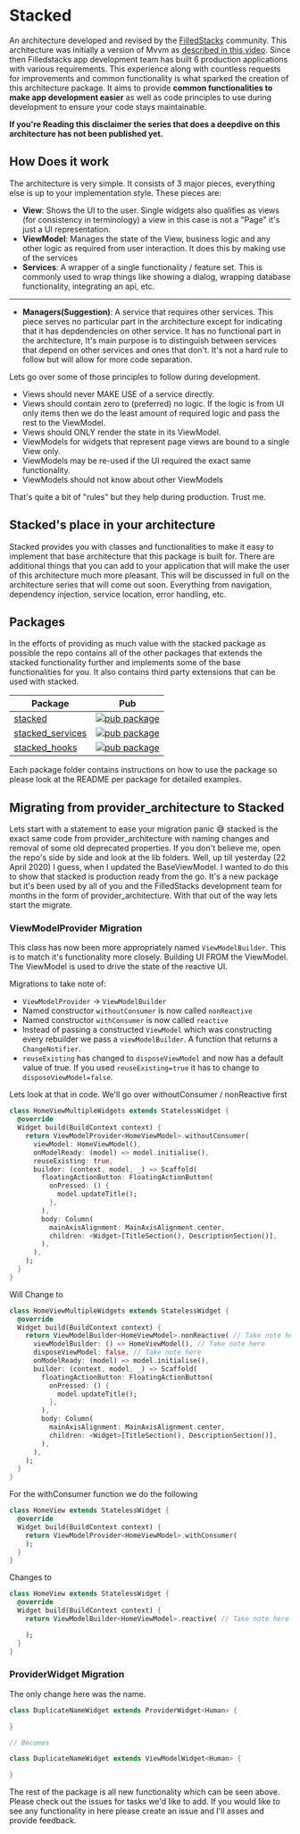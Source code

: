 # Stacked

An architecture developed and revised by the [FilledStacks](https://www.youtube.com/filledstacks) community. This architecture was initially a version of Mvvm as [described in this video](https://youtu.be/kDEflMYTFlk). Since then Filledstacks app development team has built 6 production applications with various requirements. This experience along with countless requests for improvements and common functionality is what sparked the creation of this architecture package. It aims to provide **common functionalities to make app development easier** as well as code principles to use during development to ensure your code stays maintainable.

**If you're Reading this disclaimer the series that does a deepdive on this architecture has not been published yet.**

## How Does it work

The architecture is very simple. It consists of 3 major pieces, everything else is up to your implementation style. These pieces are:

- **View**: Shows the UI to the user. Single widgets also qualifies as views (for consistency in terminology) a view in this case is not a "Page" it's just a UI representation.
- **ViewModel**: Manages the state of the View, business logic and any other logic as required from user interaction. It does this by making use of the services
- **Services**: A wrapper of a single functionality / feature set. This is commonly used to wrap things like showing a dialog, wrapping database functionality, integrating an api, etc.

---

- **Managers(Suggestion)**: A service that requires other services. This piece serves no particular part in the architecture except for indicating that it has depdendencies on other service. It has no functional part in the architecture, It's main purpose is to distinguish between services that depend on other services and ones that don't. It's not a hard rule to follow but will allow for more code separation.

Lets go over some of those principles to follow during development.

- Views should never MAKE USE of a service directly.
- Views should contain zero to (preferred) no logic. If the logic is from UI only items then we do the least amount of required logic and pass the rest to the ViewModel.
- Views should ONLY render the state in its ViewModel.
- ViewModels for widgets that represent page views are bound to a single View only.
- ViewModels may be re-used if the UI required the exact same functionality.
- ViewModels should not know about other ViewModels

That's quite a bit of "rules" but they help during production. Trust me.

## Stacked's place in your architecture

Stacked provides you with classes and functionalities to make it easy to implement that base architecture that this package is built for. There are additional things that you can add to your application that will make the user of this architecture much more pleasant. This will be discussed in full on the architecture series that will come out soon. Everything from navigation, dependency injection, service location, error handling, etc.

## Packages

In the efforts of providing as much value with the stacked package as possible the repo contains all of the other packages that extends the stacked functionality further and implements some of the base functionalities for you. It also contains third party extensions that can be used with stacked.

| Package                                                                                           | Pub                                                                                                            |
| ------------------------------------------------------------------------------------------------- | -------------------------------------------------------------------------------------------------------------- |
| [stacked](https://github.com/FilledStacks/stacked/tree/master/packages/stacked)                   | [![pub package](https://img.shields.io/pub/v/stacked.svg)](https://pub.dev/packages/stacked)                   |
| [stacked_services](https://github.com/FilledStacks/stacked/tree/master/packages/stacked_services) | [![pub package](https://img.shields.io/pub/v/stacked_services.svg)](https://pub.dev/packages/stacked_services) |
| [stacked_hooks](https://github.com/FilledStacks/stacked/tree/master/packages/stacked_hooks)       | [![pub package](https://img.shields.io/pub/v/stacked_hooks.svg)](https://pub.dev/packages/stacked_hooks)       |

Each package folder contains instructions on how to use the package so please look at the README per package for detailed examples.

## Migrating from provider_architecture to Stacked

Lets start with a statement to ease your migration panic 😅 stacked is the exact same code from provider_architecture with naming changes and removal of some old deprecated properties. If you don't believe me, open the repo's side by side and look at the lib folders. Well, up till yesterday (22 April 2020) I guess, when I updated the BaseViewModel. I wanted to do this to show that stacked is production ready from the go. It's a new package but it's been used by all of you and the FilledStacks development team for months in the form of provider_architecture. With that out of the way lets start the migrate.

### ViewModelProvider Migration

This class has now been more appropriately named `ViewModelBuilder`. This is to match it's functionality more closely. Building UI FROM the ViewModel. The ViewModel is used to drive the state of the reactive UI.

Migrations to take note of:

- `ViewModelProvider` -> `ViewModelBuilder`
- Named constructor `withoutConsumer` is now called `nonReactive`
- Named constructor `withConsumer` is now called `reactive`
- Instead of passing a constructed `ViewModel` which was constructing every rebuilder we pass a `viewModelBuilder`. A function that returns a `ChangeNotifier`.
- `reuseExisting` has changed to `disposeViewModel` and now has a default value of true. If you used `reuseExisting=true` it has to change to `disposeViewModel=false`.

Lets look at that in code. We'll go over withoutConsumer / nonReactive first

```dart
class HomeViewMultipleWidgets extends StatelessWidget {
  @override
  Widget build(BuildContext context) {
    return ViewModelProvider<HomeViewModel>.withoutConsumer(
      viewModel: HomeViewModel(),
      onModelReady: (model) => model.initialise(),
      reuseExisting: true,
      builder: (context, model, _) => Scaffold(
        floatingActionButton: FloatingActionButton(
          onPressed: () {
            model.updateTitle();
          },
        ),
        body: Column(
          mainAxisAlignment: MainAxisAlignment.center,
          children: <Widget>[TitleSection(), DescriptionSection()],
        ),
      ),
    );
  }
}
```

Will Change to

```dart
class HomeViewMultipleWidgets extends StatelessWidget {
  @override
  Widget build(BuildContext context) {
    return ViewModelBuilder<HomeViewModel>.nonReactive( // Take note here
      viewModelBuilder: () => HomeViewModel(), // Take note here
      disposeViewModel: false, // Take note here
      onModelReady: (model) => model.initialise(),
      builder: (context, model, _) => Scaffold(
        floatingActionButton: FloatingActionButton(
          onPressed: () {
            model.updateTitle();
          },
        ),
        body: Column(
          mainAxisAlignment: MainAxisAlignment.center,
          children: <Widget>[TitleSection(), DescriptionSection()],
        ),
      ),
    );
  }
}
```

For the withConsumer function we do the following

```dart
class HomeView extends StatelessWidget {
  @override
  Widget build(BuildContext context) {
    return ViewModelProvider<HomeViewModel>.withConsumer(
    );
  }
}
```

Changes to

```dart
class HomeView extends StatelessWidget {
  @override
  Widget build(BuildContext context) {
    return ViewModelBuilder<HomeViewModel>.reactive( // Take note here

    );
  }
}
```

### ProviderWidget Migration

The only change here was the name.

```dart
class DuplicateNameWidget extends ProviderWidget<Human> {

}

// Becomes

class DuplicateNameWidget extends ViewModelWidget<Human> {

}
```

The rest of the package is all new functionality which can be seen above. Please check out the issues for tasks we'd like to add. If you would like to see any functionality in here please create an issue and I'll asses and provide feedback.
